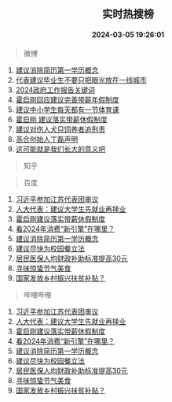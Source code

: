 <div align="center"><h2>实时热搜榜</h2><h4>2024-03-05 19:26:01</h4></div>

> 微博  

1. [建议消除简历第一学历概念](https://s.weibo.com/weibo?q=%23%E5%BB%BA%E8%AE%AE%E6%B6%88%E9%99%A4%E7%AE%80%E5%8E%86%E7%AC%AC%E4%B8%80%E5%AD%A6%E5%8E%86%E6%A6%82%E5%BF%B5%23&t=31&band_rank=1&Refer=top)<br />
2. [代表建议毕业生不要只把眼光放在一线城市](https://s.weibo.com/weibo?q=%23%E4%BB%A3%E8%A1%A8%E5%BB%BA%E8%AE%AE%E6%AF%95%E4%B8%9A%E7%94%9F%E4%B8%8D%E8%A6%81%E5%8F%AA%E6%8A%8A%E7%9C%BC%E5%85%89%E6%94%BE%E5%9C%A8%E4%B8%80%E7%BA%BF%E5%9F%8E%E5%B8%82%23&t=31&band_rank=2&Refer=top)<br />
3. [2024政府工作报告关键词](https://s.weibo.com/weibo?q=%232024%E6%94%BF%E5%BA%9C%E5%B7%A5%E4%BD%9C%E6%8A%A5%E5%91%8A%E5%85%B3%E9%94%AE%E8%AF%8D%23&t=31&band_rank=3&Refer=top)<br />
4. [霍启刚回应建议完善带薪年假制度](https://s.weibo.com/weibo?q=%23%E9%9C%8D%E5%90%AF%E5%88%9A%E5%9B%9E%E5%BA%94%E5%BB%BA%E8%AE%AE%E5%AE%8C%E5%96%84%E5%B8%A6%E8%96%AA%E5%B9%B4%E5%81%87%E5%88%B6%E5%BA%A6%23&t=31&band_rank=4&Refer=top)<br />
5. [建议中小学生每天都有一节体育课](https://s.weibo.com/weibo?q=%23%E5%BB%BA%E8%AE%AE%E4%B8%AD%E5%B0%8F%E5%AD%A6%E7%94%9F%E6%AF%8F%E5%A4%A9%E9%83%BD%E6%9C%89%E4%B8%80%E8%8A%82%E4%BD%93%E8%82%B2%E8%AF%BE%23&t=31&band_rank=5&Refer=top)<br />
6. [霍启刚 建议落实带薪休假制度](https://s.weibo.com/weibo?q=%E9%9C%8D%E5%90%AF%E5%88%9A%20%E5%BB%BA%E8%AE%AE%E8%90%BD%E5%AE%9E%E5%B8%A6%E8%96%AA%E4%BC%91%E5%81%87%E5%88%B6%E5%BA%A6&t=31&band_rank=6&Refer=top)<br />
7. [建议对伤人犬只饲养者追刑责](https://s.weibo.com/weibo?q=%23%E5%BB%BA%E8%AE%AE%E5%AF%B9%E4%BC%A4%E4%BA%BA%E7%8A%AC%E5%8F%AA%E9%A5%B2%E5%85%BB%E8%80%85%E8%BF%BD%E5%88%91%E8%B4%A3%23&t=31&band_rank=7&Refer=top)<br />
8. [高合创始人丁磊声明](https://s.weibo.com/weibo?q=%23%E9%AB%98%E5%90%88%E5%88%9B%E5%A7%8B%E4%BA%BA%E4%B8%81%E7%A3%8A%E5%A3%B0%E6%98%8E%23&t=31&band_rank=8&Refer=top)<br />
9. [这可能就是我们长大的意义吧](https://s.weibo.com/weibo?q=%23%E8%BF%99%E5%8F%AF%E8%83%BD%E5%B0%B1%E6%98%AF%E6%88%91%E4%BB%AC%E9%95%BF%E5%A4%A7%E7%9A%84%E6%84%8F%E4%B9%89%E5%90%A7%23&t=31&band_rank=9&Refer=top)<br />

> 知乎  


> 百度  

1. [习近平参加江苏代表团审议](https://www.baidu.com/s?wd=%E4%B9%A0%E8%BF%91%E5%B9%B3%E5%8F%82%E5%8A%A0%E6%B1%9F%E8%8B%8F%E4%BB%A3%E8%A1%A8%E5%9B%A2%E5%AE%A1%E8%AE%AE&sa=fyb_news&rsv_dl=fyb_news)<br />
2. [人大代表：建议大学生先就业再择业](https://www.baidu.com/s?wd=%E4%BA%BA%E5%A4%A7%E4%BB%A3%E8%A1%A8%EF%BC%9A%E5%BB%BA%E8%AE%AE%E5%A4%A7%E5%AD%A6%E7%94%9F%E5%85%88%E5%B0%B1%E4%B8%9A%E5%86%8D%E6%8B%A9%E4%B8%9A&sa=fyb_news&rsv_dl=fyb_news)<br />
3. [霍启刚建议落实带薪休假制度](https://www.baidu.com/s?wd=%E9%9C%8D%E5%90%AF%E5%88%9A%E5%BB%BA%E8%AE%AE%E8%90%BD%E5%AE%9E%E5%B8%A6%E8%96%AA%E4%BC%91%E5%81%87%E5%88%B6%E5%BA%A6&sa=fyb_news&rsv_dl=fyb_news)<br />
4. [看2024年消费“新引擎”在哪里？](https://www.baidu.com/s?wd=%E7%9C%8B2024%E5%B9%B4%E6%B6%88%E8%B4%B9%E2%80%9C%E6%96%B0%E5%BC%95%E6%93%8E%E2%80%9D%E5%9C%A8%E5%93%AA%E9%87%8C%EF%BC%9F&sa=fyb_news&rsv_dl=fyb_news)<br />
5. [建议消除简历第一学历概念](https://www.baidu.com/s?wd=%E5%BB%BA%E8%AE%AE%E6%B6%88%E9%99%A4%E7%AE%80%E5%8E%86%E7%AC%AC%E4%B8%80%E5%AD%A6%E5%8E%86%E6%A6%82%E5%BF%B5&sa=fyb_news&rsv_dl=fyb_news)<br />
6. [建议尽快为校园餐立法](https://www.baidu.com/s?wd=%E5%BB%BA%E8%AE%AE%E5%B0%BD%E5%BF%AB%E4%B8%BA%E6%A0%A1%E5%9B%AD%E9%A4%90%E7%AB%8B%E6%B3%95&sa=fyb_news&rsv_dl=fyb_news)<br />
7. [居民医保人均财政补助标准提高30元](https://www.baidu.com/s?wd=%E5%B1%85%E6%B0%91%E5%8C%BB%E4%BF%9D%E4%BA%BA%E5%9D%87%E8%B4%A2%E6%94%BF%E8%A1%A5%E5%8A%A9%E6%A0%87%E5%87%86%E6%8F%90%E9%AB%9830%E5%85%83&sa=fyb_news&rsv_dl=fyb_news)<br />
8. [寻味惊蛰节气美食](https://www.baidu.com/s?wd=%23%E5%AF%BB%E5%91%B3%E6%83%8A%E8%9B%B0%E8%8A%82%E6%B0%94%E7%BE%8E%E9%A3%9F%23&sa=fyb_news&rsv_dl=fyb_news)<br />
9. [国家发放乡村振兴扶贫补贴？](https://www.baidu.com/s?wd=%E5%9B%BD%E5%AE%B6%E5%8F%91%E6%94%BE%E4%B9%A1%E6%9D%91%E6%8C%AF%E5%85%B4%E6%89%B6%E8%B4%AB%E8%A1%A5%E8%B4%B4%EF%BC%9F&sa=fyb_news&rsv_dl=fyb_news)<br />

> 哔哩哔哩  

1. [习近平参加江苏代表团审议](https://www.baidu.com/s?wd=%E4%B9%A0%E8%BF%91%E5%B9%B3%E5%8F%82%E5%8A%A0%E6%B1%9F%E8%8B%8F%E4%BB%A3%E8%A1%A8%E5%9B%A2%E5%AE%A1%E8%AE%AE&sa=fyb_news&rsv_dl=fyb_news)<br />
2. [人大代表：建议大学生先就业再择业](https://www.baidu.com/s?wd=%E4%BA%BA%E5%A4%A7%E4%BB%A3%E8%A1%A8%EF%BC%9A%E5%BB%BA%E8%AE%AE%E5%A4%A7%E5%AD%A6%E7%94%9F%E5%85%88%E5%B0%B1%E4%B8%9A%E5%86%8D%E6%8B%A9%E4%B8%9A&sa=fyb_news&rsv_dl=fyb_news)<br />
3. [霍启刚建议落实带薪休假制度](https://www.baidu.com/s?wd=%E9%9C%8D%E5%90%AF%E5%88%9A%E5%BB%BA%E8%AE%AE%E8%90%BD%E5%AE%9E%E5%B8%A6%E8%96%AA%E4%BC%91%E5%81%87%E5%88%B6%E5%BA%A6&sa=fyb_news&rsv_dl=fyb_news)<br />
4. [看2024年消费“新引擎”在哪里？](https://www.baidu.com/s?wd=%E7%9C%8B2024%E5%B9%B4%E6%B6%88%E8%B4%B9%E2%80%9C%E6%96%B0%E5%BC%95%E6%93%8E%E2%80%9D%E5%9C%A8%E5%93%AA%E9%87%8C%EF%BC%9F&sa=fyb_news&rsv_dl=fyb_news)<br />
5. [建议消除简历第一学历概念](https://www.baidu.com/s?wd=%E5%BB%BA%E8%AE%AE%E6%B6%88%E9%99%A4%E7%AE%80%E5%8E%86%E7%AC%AC%E4%B8%80%E5%AD%A6%E5%8E%86%E6%A6%82%E5%BF%B5&sa=fyb_news&rsv_dl=fyb_news)<br />
6. [建议尽快为校园餐立法](https://www.baidu.com/s?wd=%E5%BB%BA%E8%AE%AE%E5%B0%BD%E5%BF%AB%E4%B8%BA%E6%A0%A1%E5%9B%AD%E9%A4%90%E7%AB%8B%E6%B3%95&sa=fyb_news&rsv_dl=fyb_news)<br />
7. [居民医保人均财政补助标准提高30元](https://www.baidu.com/s?wd=%E5%B1%85%E6%B0%91%E5%8C%BB%E4%BF%9D%E4%BA%BA%E5%9D%87%E8%B4%A2%E6%94%BF%E8%A1%A5%E5%8A%A9%E6%A0%87%E5%87%86%E6%8F%90%E9%AB%9830%E5%85%83&sa=fyb_news&rsv_dl=fyb_news)<br />
8. [寻味惊蛰节气美食](https://www.baidu.com/s?wd=%23%E5%AF%BB%E5%91%B3%E6%83%8A%E8%9B%B0%E8%8A%82%E6%B0%94%E7%BE%8E%E9%A3%9F%23&sa=fyb_news&rsv_dl=fyb_news)<br />
9. [国家发放乡村振兴扶贫补贴？](https://www.baidu.com/s?wd=%E5%9B%BD%E5%AE%B6%E5%8F%91%E6%94%BE%E4%B9%A1%E6%9D%91%E6%8C%AF%E5%85%B4%E6%89%B6%E8%B4%AB%E8%A1%A5%E8%B4%B4%EF%BC%9F&sa=fyb_news&rsv_dl=fyb_news)<br />

